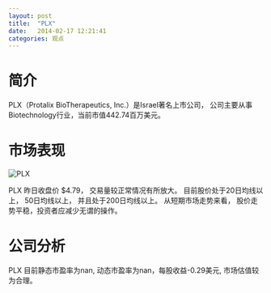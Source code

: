 ```yaml
---
layout: post
title:  "PLX"
date:   2014-02-17 12:21:41
categories: 观点
---
```


# 简介
PLX（Protalix BioTherapeutics, Inc.）是Israel著名上市公司，
公司主要从事Biotechnology行业，当前市值442.74百万美元。

# 市场表现

![PLX](http://finviz.com/chart.ashx?t=PLX&ty=c&ta=1&p=d&s=l)

PLX 昨日收盘价 $4.79，
交易量较正常情况有所放大。
目前股价处于20日均线以上，
50日均线以上，
并且处于200日均线以上。
从短期市场走势来看，
股价走势平稳，投资者应减少无谓的操作。

# 公司分析
PLX 目前静态市盈率为nan, 动态市盈率为nan，每股收益-0.29美元,
市场估值较为合理。
